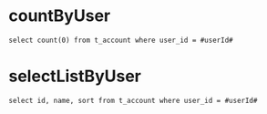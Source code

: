 

countByUser
===
	select count(0) from t_account where user_id = #userId#
	
selectListByUser
===
	select id, name, sort from t_account where user_id = #userId#
	